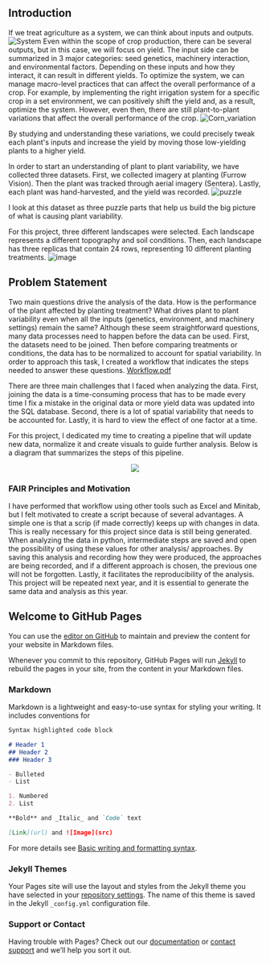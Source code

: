 ## Introduction 
If we treat agriculture as a system, we can think about inputs and outputs. 
![System](https://user-images.githubusercontent.com/86243647/144939640-b4072840-6061-48b5-9755-18b5b321523e.PNG)
Even within the scope of crop production, there can be several outputs, but in this case, we will focus on yield. The input side can be summarized in 3 major categories: seed genetics, machinery interaction, and environmental factors. Depending on these inputs and how they interact, it can result in different yields. To optimize the system, we can manage macro-level practices that can affect the overall performance of a crop. For example, by implementing the right irrigation system for a specific crop in a set environment, we can positively shift the yield and, as a result, optimize the system. However, even then, there are still plant-to-plant variations that affect the overall performance of the crop.
![Corn_variation](https://user-images.githubusercontent.com/86243647/144939652-ead6a9a3-9725-4403-a3f2-9b2823cd69d4.PNG)

By studying and understanding these variations, we could precisely tweak each plant's inputs and increase the yield by moving those low-yielding plants to a higher yield.  

In order to start an understanding of plant to plant variability, we have collected three datasets. First, we collected imagery at planting (Furrow Vision). Then the plant was tracked through aerial imagery (Sentera). Lastly, each plant was hand-harvested, and the yield was recorded.
![puzzle](https://user-images.githubusercontent.com/86243647/144940532-b494e216-4bb9-4032-a97b-cecd5fde2593.PNG)

I look at this dataset as three puzzle parts that help us build the big picture of what is causing plant variability.  

For this project, three different landscapes were selected. Each landscape represents a different topography and soil conditions. Then, each landscape has three replicas that contain 24 rows, representing 10 different planting treatments. 
![image](https://user-images.githubusercontent.com/86243647/144941013-21f55d68-0504-459d-b8d5-d394e251c98f.png)


## Problem Statement
Two main questions drive the analysis of the data. How is the performance of the plant affected by planting treatment? What drives plant to plant variability even when all the inputs (genetics, environment, and machinery settings) remain the same? Although these seem straightforward questions, many data processes need to happen before the data can be used. First, the datasets need to be joined. Then before comparing treatments or conditions, the data has to be normalized to account for spatial variability. In order to approach this task, I created a workflow that indicates the steps needed to answer these questions. 
[Workflow.pdf](https://github.com/lizbethp/516X-Digital_Acre/files/7664293/Workflow.pdf)

There are three main challenges that I faced when analyzing the data. First, joining the data is a time-consuming process that has to be made every time I fix a mistake in the original data or more yield data was updated into the SQL database. Second, there is a lot of spatial variability that needs to be accounted for. Lastly, it is hard to view the effect of one factor at a time. 

For this project, I dedicated my time to creating a pipeline that will update new data, normalize it and create visuals to guide further analysis. Below is a diagram that summarizes the steps of this pipeline. 

<p align="center">
  <img src="https://user-images.githubusercontent.com/86243647/144943104-c56ffc62-86b0-4206-b947-431fa0ca4146.PNG">
</p>

### FAIR Principles and Motivation
I have performed that workflow using other tools such as Excel and Minitab, but I felt motivated to create a script because of several advantages. A simple one is that a scrip (if made correctly) keeps up with changes in data. This is really necessary for this project since data is still being generated. When analyzing the data in python, intermediate steps are saved and open the possibility of using these values for other analysis/ approaches. By saving this analysis and recording how they were produced, the approaches are being recorded, and if a different approach is chosen, the previous one will not be forgotten. Lastly, it facilitates the reproducibility of the analysis. This project will be repeated next year, and it is essential to generate the same data and analysis as this year. 



## Welcome to GitHub Pages

You can use the [editor on GitHub](https://github.com/lizbethp/516X-Digital_Acre/edit/main/README.md) to maintain and preview the content for your website in Markdown files.

Whenever you commit to this repository, GitHub Pages will run [Jekyll](https://jekyllrb.com/) to rebuild the pages in your site, from the content in your Markdown files.

### Markdown

Markdown is a lightweight and easy-to-use syntax for styling your writing. It includes conventions for

```markdown
Syntax highlighted code block

# Header 1
## Header 2
### Header 3

- Bulleted
- List

1. Numbered
2. List

**Bold** and _Italic_ and `Code` text

[Link](url) and ![Image](src)
```

For more details see [Basic writing and formatting syntax](https://docs.github.com/en/github/writing-on-github/getting-started-with-writing-and-formatting-on-github/basic-writing-and-formatting-syntax).

### Jekyll Themes

Your Pages site will use the layout and styles from the Jekyll theme you have selected in your [repository settings](https://github.com/lizbethp/516X-Digital_Acre/settings/pages). The name of this theme is saved in the Jekyll `_config.yml` configuration file.

### Support or Contact

Having trouble with Pages? Check out our [documentation](https://docs.github.com/categories/github-pages-basics/) or [contact support](https://support.github.com/contact) and we’ll help you sort it out.
